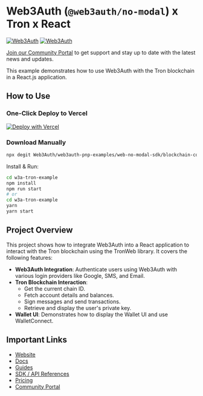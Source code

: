 # Web3Auth (`@web3auth/no-modal`) x Tron x React

[![Web3Auth](https://img.shields.io/badge/Web3Auth-SDK-blue)](https://web3auth.io/docs/sdk/pnp/web/no-modal)
[![Web3Auth](https://img.shields.io/badge/Web3Auth-Community-cyan)](https://community.web3auth.io)

[Join our Community Portal](https://community.web3auth.io/) to get support and stay up to date with the latest news and updates.

This example demonstrates how to use Web3Auth with the Tron blockchain in a React.js application.

## How to Use

### One-Click Deploy to Vercel

[![Deploy with Vercel](https://vercel.com/button)](https://vercel.com/new/clone?repository-url=https%3A%2F%2Fgithub.com%2FWeb3Auth%2Fweb3auth-pnp-examples%2Ftree%2Fmain%2Fweb-no-modal-sdk%2Fblockchain-connection-examples%2Ftron-no-modal-example&project-name=w3a-tron-no-modal&repository-name=w3a-tron-no-modal)

### Download Manually

```bash
npx degit Web3Auth/web3auth-pnp-examples/web-no-modal-sdk/blockchain-connection-examples/tron-no-modal-example w3a-tron-example
```

Install & Run:

```bash
cd w3a-tron-example
npm install
npm run start
# or
cd w3a-tron-example
yarn
yarn start
```

## Project Overview

This project shows how to integrate Web3Auth into a React application to interact with the Tron blockchain using the TronWeb library. It covers the following features:

- **Web3Auth Integration**: Authenticate users using Web3Auth with various login providers like Google, SMS, and Email.
- **Tron Blockchain Interaction**: 
  - Get the current chain ID.
  - Fetch account details and balances.
  - Sign messages and send transactions.
  - Retrieve and display the user's private key.
- **Wallet UI**: Demonstrates how to display the Wallet UI and use WalletConnect.

## Important Links

- [Website](https://web3auth.io)
- [Docs](https://web3auth.io/docs)
- [Guides](https://web3auth.io/docs/guides)
- [SDK / API References](https://web3auth.io/docs/sdk)
- [Pricing](https://web3auth.io/pricing.html)
- [Community Portal](https://community.web3auth.io)
